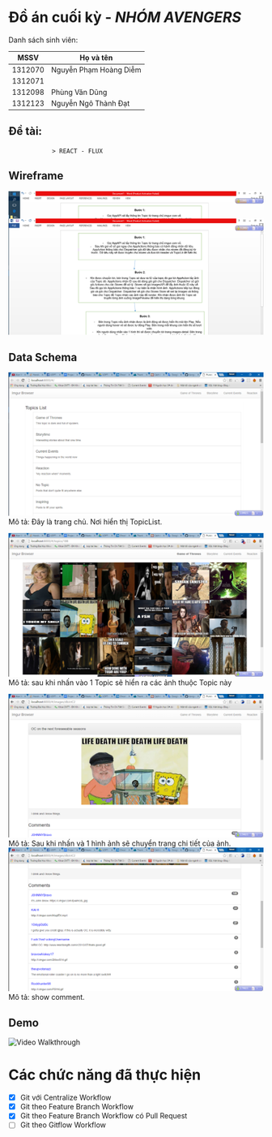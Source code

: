 # Đồ án cuối kỳ - *NHÓM AVENGERS*

Danh sách sinh viên:

MSSV | Họ và tên
---- | ---------
1312070 | Nguyễn Phạm Hoàng Diễm
1312071 |
1312098 | Phùng Văn Dũng
1312123 | Nguyễn Ngô Thành Đạt

## Đề tài:
                > REACT - FLUX
## Wireframe
![Alt Text](images/Wireframe.png)


## Data Schema

![Alt Text](images/1.png)
Mô tả: Đây là trang chủ. Nơi hiển thị TopicList.

![Alt Text](images/2.png)
Mô tả: sau khi nhấn vào 1 Topic sẽ hiển ra các ảnh thuộc Topic này

![Alt Text](images/3.png)
Mô tả: Sau khi nhấn và 1 hình ảnh sẽ chuyển trang chi tiết của ảnh.
![Alt Text](images/4.png)
Mô tả:  show comment.

## Demo
![Video Walkthrough](demo/demo.gif)



# Các chức năng đã thực hiện
* [x] Git với Centralize Workflow
* [x] Git theo Feature Branch Workflow
* [x] Git theo Feature Branch Workflow có Pull Request
* [ ] Git theo Gitflow Workflow
